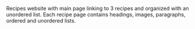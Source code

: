 Recipes website with main page linking to 3 recipes and organized with an unordered list. Each recipe page contains headings, images, paragraphs, ordered and unordered lists.